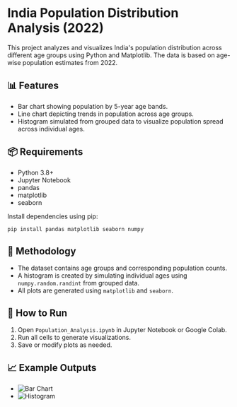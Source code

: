 # India Population Distribution Analysis (2022)

This project analyzes and visualizes India's population distribution across different age groups using Python and Matplotlib. The data is based on age-wise population estimates from 2022.

## 📊 Features

- Bar chart showing population by 5-year age bands.
- Line chart depicting trends in population across age groups.
- Histogram simulated from grouped data to visualize population spread across individual ages.

## 📦 Requirements

- Python 3.8+
- Jupyter Notebook
- pandas
- matplotlib
- seaborn
  
Install dependencies using pip:

```bash
pip install pandas matplotlib seaborn numpy
```

## 🧠 Methodology

- The dataset contains age groups and corresponding population counts.
- A histogram is created by simulating individual ages using `numpy.random.randint` from grouped data.
- All plots are generated using `matplotlib` and `seaborn`.

## 📌 How to Run

1. Open `Population_Analysis.ipynb` in Jupyter Notebook or Google Colab.
2. Run all cells to generate visualizations.
3. Save or modify plots as needed.

## 📈 Example Outputs

- ![Bar Chart]([image](https://github.com/user-attachments/assets/0842b889-d3f7-465c-abbc-b9372bfded51))
- ![Histogram]([image](https://github.com/user-attachments/assets/10100088-4c2b-49f9-8fbe-d3357b8aed97))

